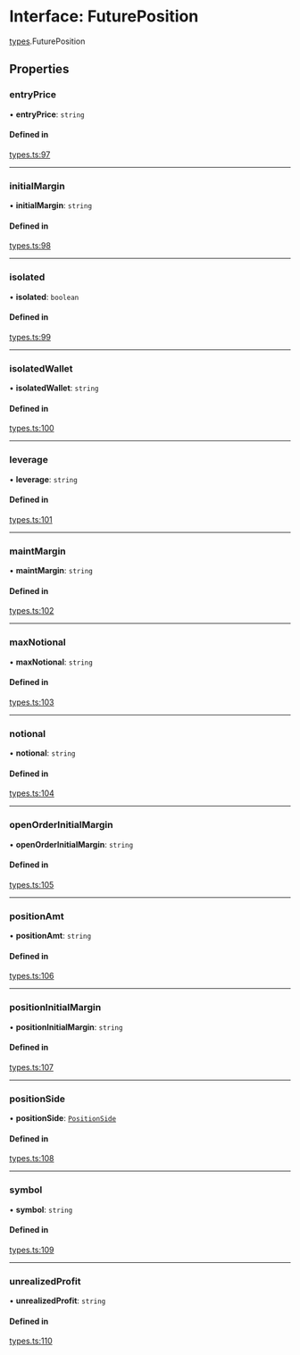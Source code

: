 # Interface: FuturePosition

[types](../modules/types.md).FuturePosition

## Properties

### entryPrice

• **entryPrice**: `string`

#### Defined in

[types.ts:97](https://github.com/Altamoon/altamoon/blob/2fc04da/app/api/types.ts#L97)

___

### initialMargin

• **initialMargin**: `string`

#### Defined in

[types.ts:98](https://github.com/Altamoon/altamoon/blob/2fc04da/app/api/types.ts#L98)

___

### isolated

• **isolated**: `boolean`

#### Defined in

[types.ts:99](https://github.com/Altamoon/altamoon/blob/2fc04da/app/api/types.ts#L99)

___

### isolatedWallet

• **isolatedWallet**: `string`

#### Defined in

[types.ts:100](https://github.com/Altamoon/altamoon/blob/2fc04da/app/api/types.ts#L100)

___

### leverage

• **leverage**: `string`

#### Defined in

[types.ts:101](https://github.com/Altamoon/altamoon/blob/2fc04da/app/api/types.ts#L101)

___

### maintMargin

• **maintMargin**: `string`

#### Defined in

[types.ts:102](https://github.com/Altamoon/altamoon/blob/2fc04da/app/api/types.ts#L102)

___

### maxNotional

• **maxNotional**: `string`

#### Defined in

[types.ts:103](https://github.com/Altamoon/altamoon/blob/2fc04da/app/api/types.ts#L103)

___

### notional

• **notional**: `string`

#### Defined in

[types.ts:104](https://github.com/Altamoon/altamoon/blob/2fc04da/app/api/types.ts#L104)

___

### openOrderInitialMargin

• **openOrderInitialMargin**: `string`

#### Defined in

[types.ts:105](https://github.com/Altamoon/altamoon/blob/2fc04da/app/api/types.ts#L105)

___

### positionAmt

• **positionAmt**: `string`

#### Defined in

[types.ts:106](https://github.com/Altamoon/altamoon/blob/2fc04da/app/api/types.ts#L106)

___

### positionInitialMargin

• **positionInitialMargin**: `string`

#### Defined in

[types.ts:107](https://github.com/Altamoon/altamoon/blob/2fc04da/app/api/types.ts#L107)

___

### positionSide

• **positionSide**: [`PositionSide`](../modules/types.md#positionside)

#### Defined in

[types.ts:108](https://github.com/Altamoon/altamoon/blob/2fc04da/app/api/types.ts#L108)

___

### symbol

• **symbol**: `string`

#### Defined in

[types.ts:109](https://github.com/Altamoon/altamoon/blob/2fc04da/app/api/types.ts#L109)

___

### unrealizedProfit

• **unrealizedProfit**: `string`

#### Defined in

[types.ts:110](https://github.com/Altamoon/altamoon/blob/2fc04da/app/api/types.ts#L110)
